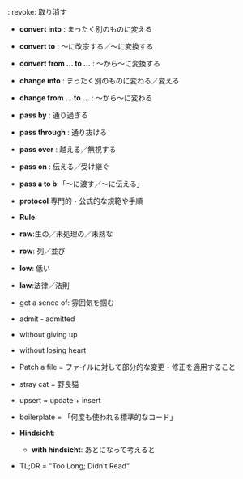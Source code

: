 : revoke: 取り消す

* **convert into** : まったく別のものに変える
* **convert to** : 〜に改宗する／〜に変換する
* **convert from ... to ...** : 〜から〜に変換する



* **change into** : まったく別のものに変わる／変える
* **change from ... to ...** : 〜から〜に変わる



* **pass by** : 通り過ぎる
* **pass through** : 通り抜ける
* **pass over** : 越える／無視する
* **pass on** : 伝える／受け継ぐ
* **pass a to b**:「〜に渡す／〜に伝える」



* **protocol** 専門的・公式的な規範や手順
* **Rule**:
* **raw**:生の／未処理の／未熟な
* **row**: 列／並び
* **low**: 低い
* **law**:法律／法則


* get a sence of: 雰囲気を掴む


* admit - admitted


* without giving up
* without losing heart


* Patch a file = ファイルに対して部分的な変更・修正を適用すること

* stray cat = 野良猫

* upsert = update + insert

* boilerplate = 「何度も使われる標準的なコード」

* **Hindsicht**:
    * **with hindsicht**: あとになって考えると

* TL;DR = "Too Long; Didn't Read"
